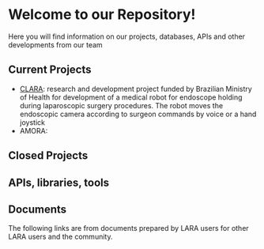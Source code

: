 # Welcome to our Repository!

Here you will find information on our projects, databases, APIs and other developments from our team

## Current Projects 

- [CLARA](../../CLARA): research and development project funded by Brazilian Ministry of Health for development of a medical robot for endoscope holding during laparoscopic surgery procedures. The robot moves the endoscopic camera according to surgeon commands by voice or a hand joystick
- AMORA: 

## Closed Projects 

## APIs, libraries, tools 

## Documents

The following links are from documents prepared by LARA users for other LARA users and the community. 

